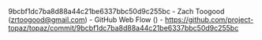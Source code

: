9bcbf1dc7ba8d88a44c21be6337bbc50d9c255bc - Zach Toogood (zrtoogood@gmail.com) - GitHub Web Flow () - https://github.com/project-topaz/topaz/commit/9bcbf1dc7ba8d88a44c21be6337bbc50d9c255bc
